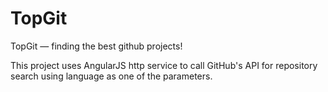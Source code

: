 # TopGit
TopGit — finding the best github projects!

This project uses AngularJS http service to call GitHub's API for repository search using language as one of the parameters.
